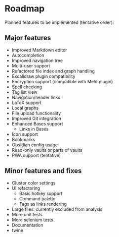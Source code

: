 # Roadmap

Planned features to be implemented (tentative order):

## Major features
- Improved Markdown editor
- Autocompletion
- Improved navigation tree  
- Multi-user support
- Refactored file index and graph handling
- Excalidraw plugin compatibility
- Encryption support (compatible with Meld plugin)
- Spell checking 
- Tag list view  
- Navigation/header links
- LaTeX support  
- Local graphs
- File upload functionality
- Improved Git integration  
- Enhanced Bases support  
  - Links in Bases
- Icon support  
- Bookmarks
- Obsidian config usage   
- Read-only vaults or parts of vaults  
- PWA support (tentative)  

## Minor features and fixes
- Cluster color settings  
- UI refactoring  
  - Basic hotkey support  
  - Command palette  
  - Tags as links rendering
- Large files: currently excluded from analysis
- More unit tests
- More selenium tests
- Documentation
- twine 
